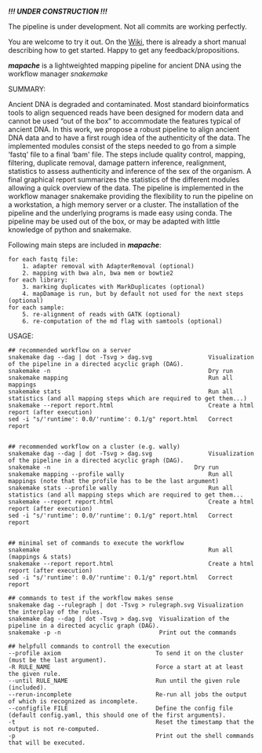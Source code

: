 ***!!! UNDER CONSTRUCTION !!!***

The pipeline is under development. Not all commits are working perfectly.

You are welcome to try it out. On the [Wiki](https://github.com/sneuensc/mapache/wiki), there is already a short manual describing how to get started. Happy to get any feedback/propositions.

***mapache*** is a lightweighted mapping pipeline for ancient DNA using the workflow manager *snakemake*

SUMMARY:

Ancient DNA is degraded and contaminated. Most standard bioinformatics tools to align sequenced reads have been designed for modern data and cannot be used “out of the box” to accommodate the features typical of ancient DNA. In this work, we propose a robust pipeline to align ancient DNA data and to have a first rough idea of the authenticity of the data. The implemented modules consist of the steps needed to go from a simple ‘fastq' file to a final ‘bam' file. The steps include quality control, mapping, filtering, duplicate removal, damage pattern inference, realignment, statistics to assess authenticity and inference of the sex of the organism. A final graphical report summarizes the statistics of the different modules allowing a quick overview of the data. The pipeline is implemented in the workflow manager snakemake providing the flexibility to run the pipeline on a workstation, a high memory server or a cluster. The installation of the pipeline and the underlying programs is made easy using conda. The pipeline may be used out of the box, or may be adapted with little knowledge of python and snakemake.


Following main steps are included in ***mapache***:
```
for each fastq file:
    1. adapter removal with AdapterRemoval (optional)
    2. mapping with bwa aln, bwa mem or bowtie2
for each library:
    3. marking duplicates with MarkDuplicates (optional)
    4. mapDamage is run, but by default not used for the next steps (optional)
for each sample:
    5. re-alignment of reads with GATK (optional)
    6. re-computation of the md flag with samtools (optional)
```

USAGE:
```
## recommended workflow on a server
snakemake dag --dag | dot -Tsvg > dag.svg                Visualization of the pipeline in a directed acyclic graph (DAG).
snakemake -n                                             Dry run
snakemake mapping                                        Run all mappings
snakemake stats                                          Run all statistics (and all mapping steps which are required to get them...)
snakemake --report report.html                           Create a html report (after execution)
sed -i "s/'runtime': 0.0/'runtime': 0.1/g" report.html   Correct report


## recommended workflow on a cluster (e.g. wally)
snakemake dag --dag | dot -Tsvg > dag.svg                Visualization of the pipeline in a directed acyclic graph (DAG).
snakemake -n 		                                 Dry run
snakemake mapping --profile wally                        Run all mappings (note that the profile has to be the last argument)
snakemake stats --profile wally                          Run all statistics (and all mapping steps which are required to get them...
snakemake --report report.html                           Create a html report (after execution)
sed -i "s/'runtime': 0.0/'runtime': 0.1/g" report.html   Correct report


## minimal set of commands to execute the workflow
snakemake                                                Run all (mappings & stats)
snakemake --report report.html                           Create a html report (after execution)
sed -i "s/'runtime': 0.0/'runtime': 0.1/g" report.html   Correct report

## commands to test if the workflow makes sense
snakemake dag --rulegraph | dot -Tsvg > rulegraph.svg Visualization the interplay of the rules.
snakemake dag --dag | dot -Tsvg > dag.svg  Visualization of the pipeline in a directed acyclic graph (DAG). 
snakemake -p -n                            Print out the commands

## helpfull commands to controll the execution
--profile axiom                           To send it on the cluster (must be the last argument).
-R RULE_NAME                              Force a start at at least the given rule.
--until RULE_NAME                         Run until the given rule (included).
--rerun-incomplete                        Re-run all jobs the output of which is recognized as incomplete.
--configfile FILE                         Define the config file (default config.yaml, this should one of the first arguments).
-t                                        Reset the timestamp that the output is not re-computed.
-p                                        Print out the shell commands that will be executed. 
```
